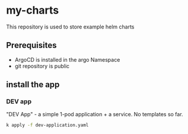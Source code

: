 # my-charts 

This repository is used to store example helm charts

## Prerequisites

- ArgoCD is installed in the argo Namespace
- git repository is public


## install the app

### DEV app

"DEV App" - a simple 1-pod application + a service. No templates so far.

```bash
k apply -f dev-application.yaml
```
